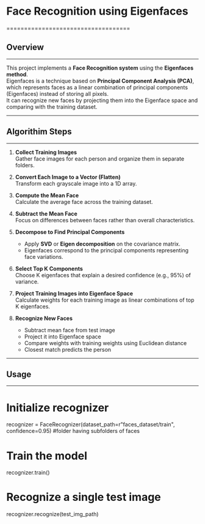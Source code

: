 # Face Recognition using Eigenfaces
===================================


## Overview
------------

This project implements a **Face Recognition system** using the **Eigenfaces method**.  
Eigenfaces is a technique based on **Principal Component Analysis (PCA)**, which represents faces as a linear combination of principal components (Eigenfaces) instead of storing all pixels.  
It can recognize new faces by projecting them into the Eigenface space and comparing with the training dataset.

-----------------------------------------------------------------------------------------------

## Algorithim Steps
--------------------
1. **Collect Training Images**  
   Gather face images for each person and organize them in separate folders.  

2. **Convert Each Image to a Vector (Flatten)**  
   Transform each grayscale image into a 1D array.  

3. **Compute the Mean Face**  
   Calculate the average face across the training dataset.  

4. **Subtract the Mean Face**  
   Focus on differences between faces rather than overall characteristics.  

5. **Decompose to Find Principal Components**  
   - Apply **SVD** or **Eigen decomposition** on the covariance matrix.  
   - Eigenfaces correspond to the principal components representing face variations.  

6. **Select Top K Components**  
   Choose K eigenfaces that explain a desired confidence (e.g., 95%) of variance.  

7. **Project Training Images into Eigenface Space**  
   Calculate weights for each training image as linear combinations of top K eigenfaces.  

8. **Recognize New Faces**  
   - Subtract mean face from test image  
   - Project it into Eigenface space  
   - Compare weights with training weights using Euclidean distance  
   - Closest match predicts the person  

--------------------------------------------------------------------------------------------------

## Usage
----------

# Initialize recognizer
recognizer = FaceRecognizer(dataset_path=r"faces_dataset/train", confidence=0.95)  #folder having subfolders of faces

# Train the model
recognizer.train()

# Recognize a single test image
recognizer.recognize(test_img_path)



